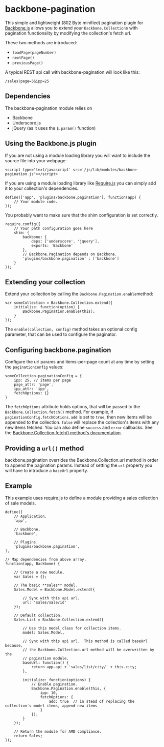 backbone-pagination
===================

This simple and lightweight (802 Byte minified) pagination plugin for [Backbone.js](http://backbone.js) allows you to extend your ```Backbone.Collection```s with pagination functionality by modifying the collection's fetch url.

These two methods are introduced:

* ```loadPage(pageNumber)```
* ```nextPage()```
* ```previousPage()```

A typical REST api call with backbone-pagination will look like this:

    /sales?page=3&ipp=25

Dependencies
------------

The backbone-pagination module relies on
* Backbone
* Underscore.js
* jQuery (as it uses the ```$.param()``` function)

Using the Backbone.js plugin
----------------------------

If you are not using a module loading library you will want to include the source file into your webpage:

    <script type='text/javascript' src='/js/lib/modules/backbone-pagination.js'></script>

If you are using a module loading library like [Require.js](http://require.js) you can simply add it to your collection's dependencies.

    define(['app', 'plugins/backbone.pagination'], function(app) {
        // Your module code.
    });

You probably want to make sure that the shim configuration is set correctly.

    require.config({
		// Your path configuration goes here
  		shim: {
    	    backbone: {
                deps: ['underscore', 'jquery'],
                exports: 'Backbone'
            },
            // Backbone.Pagination depends on Backbone.
            'plugins/backbone.pagination' : ['backbone']
        }
    });  

Extending your collection
-------------------------

Extend your collection by calling the ```Backbone.Pagination.enable```method:

    var someCollection = Backbone.Collection.extend({
    	initialize: function(option) {
    		Backbone.Pagination.enable(this);
    	}
    });

The ```enable(collection, config)``` method takes an optional config parameter, that can be used to configure the paginator.

Configuring backbone.pagination
-------------------------------

Configure the url params and items-per-page count at any time by setting the ```paginationConfig``` values:

    someCollection.paginationConfig = {
    	ipp: 25, // items per page
    	page_attr: 'page',
    	ipp_attr: 'ipp',
    	fetchOptions: {}
    }

The ```fetchOptions``` attribute holds options, that will be passed to the ```Backbone.Collection.fetch()``` method. For example, if ```paginationConfig.fetchOptions.add``` is set to ```true```, then new items will be appended to the collection. ```false``` will replace the collection's items with any new items fetched. You can also define ```success``` and ```error``` callbacks. See the [Backbone.Collection.fetch() method's documentation](http://backbonejs.org/#Collection-fetch).

Providing a ```url()``` method
------------------------------

backbone.pagination overrides the Backbone.Collection.url method in order to append the pagination params. Instead of setting the ```url``` property you will have to introduce a ```baseUrl``` property.

Example
-------

This example uses require.js to define a module providing a sales collection of sale models.

    define([
        // Application.
        'app',

        // Backbone.
        'backbone',

        // Plugins.
        'plugins/backbone.pagination',
    ],

    // Map dependencies from above array.
    function(app, Backbone) {
    
        // Create a new module.
        var Sales = {};
    
        // The basic **sales** model.
        Sales.Model = Backbone.Model.extend({
    
            // Sync with this api url.
            url: 'sales/sale/id'
        });
    
        // Default collection.
        Sales.List = Backbone.Collection.extend({
    
            // Use this model class for collection items.
            model: Sales.Model,
    
            // Sync with this api url.  This method is called baseUrl because,
            // the Backbone.Collection.url method will be overwritten by the
            // pagination module.
            baseUrl: function() {
                return app.api + 'sales/list/city/' + this.city;
            },
    
            initialize: function(options) {
                // Enable pagination.
                Backbone.Pagination.enable(this, {
                    ipp: 10,
                    fetchOptions: {
                        add: true  // in stead of replacing the collection's model items, append new items
                    }
                });
            }
        });
    
        // Return the module for AMD compliance.
        return Sales;
    });

